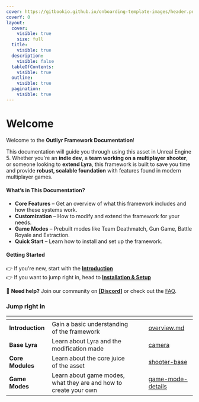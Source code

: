 ```yaml
---
cover: https://gitbookio.github.io/onboarding-template-images/header.png
coverY: 0
layout:
  cover:
    visible: true
    size: full
  title:
    visible: true
  description:
    visible: false
  tableOfContents:
    visible: true
  outline:
    visible: true
  pagination:
    visible: true
---
```


# Welcome

Welcome to the **Outliyr Framework Documentation**!&#x20;

This documentation will guide you through using this asset in Unreal Engine 5. Whether you're an **indie dev**, a **team working on a multiplayer shooter**, or someone looking to **extend Lyra**, this framework is built to save you time and provide **robust, scalable foundation** with features found in modern multiplayer games.

#### **What’s in This Documentation?**

* **Core Features** – Get an overview of what this framework includes and how these systems work.
* **Customization** – How to modify and extend the framework for your needs.
* **Game Modes** – Prebuilt modes like Team Deathmatch, Gun Game, Battle Royale and Extraction.
* **Quick Start** – Learn how to install and set up the framework.

#### **Getting Started**

👉 If you're new, start with the [**Introduction**](introduction/overview.md)\
👉 If you want to jump right in, head to [**Installation & Setup**](introduction/installing-and-setup.md)

🔹 **Need help?** Join our community on [**\[Discord\]**](https://discord.gg/A4n6WKt4Xw) or check out the [FAQ](others/faq-and-troubleshooting.md).

### Jump right in

<table data-view="cards"><thead><tr><th></th><th></th><th data-hidden data-card-cover data-type="files"></th><th data-hidden></th><th data-hidden data-card-target data-type="content-ref"></th></tr></thead><tbody><tr><td><strong>Introduction</strong></td><td>Gain a basic understanding of the framework</td><td></td><td></td><td><a href="introduction/overview.md">overview.md</a></td></tr><tr><td><strong>Base Lyra</strong></td><td>Learn about Lyra and the modification made</td><td></td><td></td><td><a href="base-lyra-modified/camera/">camera</a></td></tr><tr><td><strong>Core Modules</strong></td><td>Learn about the core juice of the asset</td><td></td><td></td><td><a href="core-modules/shooter-base/">shooter-base</a></td></tr><tr><td><strong>Game Modes</strong></td><td>Learn about game modes, what they are and how to create your own</td><td></td><td></td><td><a href="game-modes/game-mode-details/">game-mode-details</a></td></tr></tbody></table>
